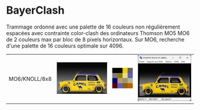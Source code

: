 # BayerClash

Trammage ordonné avec une palette de 16 couleurs non régulièrement espacées avec contrainte color-clash des ordinateurs Thomson MO5 MO6 de 2 couleurs max par bloc de 8 pixels horizontaux. 
Sur MO6, recherche d'une palette de 16 couleurs optimale sur 4096.

<div align="center">
  <table>
    <tr><td>MO6/KNOLL/8x8</td><td><img src="samples/mini320.png"></td><td><img src="results/palette_mo6.png"></td><td><img src="results/mini.png"></td></tr>
  </table>
</div>
